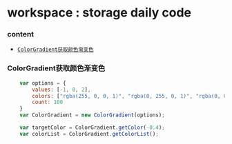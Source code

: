 # workspace :  storage daily code
### content
* [`ColorGradient获取颜色渐变色`](#ColorGradient获取颜色渐变色)









































### ColorGradient获取颜色渐变色
```js
	var options = {
		values: [-1, 0, 2],
		colors: ["rgba(255, 0, 0, 1)", "rgba(0, 255, 0, 1)", "rgba(0, 0, 255, 1)"],
		count: 100
	}
	var ColorGradient = new ColorGradient(options);

	var targetColor = ColorGradient.getColor(-0.4);
	var colorList = ColorGradient.getColorList();
```
